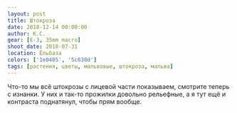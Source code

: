 ```yaml
---
layout: post
title: Штокроза
date: 2018-12-14 00:00:00
author: К.С.
gear: [E-3, 35mm macro]
shoot_date: 2018-07-31
location: Ёльбаза
colors: ['1e0405', '5c030d']
tags: [растения, цветы, мальвовые, штокроза, мальва]
---
```

Что-то мы всё штокрозы с лицевой части показываем, смотрите теперь с изнанки. У них и так-то прожилки довольно рельефные, а я тут ещё и контраста поднатянул, чтобы прям вообще.
